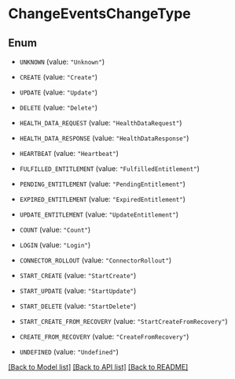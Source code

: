 # ChangeEventsChangeType

## Enum


* `UNKNOWN` (value: `"Unknown"`)

* `CREATE` (value: `"Create"`)

* `UPDATE` (value: `"Update"`)

* `DELETE` (value: `"Delete"`)

* `HEALTH_DATA_REQUEST` (value: `"HealthDataRequest"`)

* `HEALTH_DATA_RESPONSE` (value: `"HealthDataResponse"`)

* `HEARTBEAT` (value: `"Heartbeat"`)

* `FULFILLED_ENTITLEMENT` (value: `"FulfilledEntitlement"`)

* `PENDING_ENTITLEMENT` (value: `"PendingEntitlement"`)

* `EXPIRED_ENTITLEMENT` (value: `"ExpiredEntitlement"`)

* `UPDATE_ENTITLEMENT` (value: `"UpdateEntitlement"`)

* `COUNT` (value: `"Count"`)

* `LOGIN` (value: `"Login"`)

* `CONNECTOR_ROLLOUT` (value: `"ConnectorRollout"`)

* `START_CREATE` (value: `"StartCreate"`)

* `START_UPDATE` (value: `"StartUpdate"`)

* `START_DELETE` (value: `"StartDelete"`)

* `START_CREATE_FROM_RECOVERY` (value: `"StartCreateFromRecovery"`)

* `CREATE_FROM_RECOVERY` (value: `"CreateFromRecovery"`)

* `UNDEFINED` (value: `"Undefined"`)


[[Back to Model list]](../README.md#documentation-for-models) [[Back to API list]](../README.md#documentation-for-api-endpoints) [[Back to README]](../README.md)


